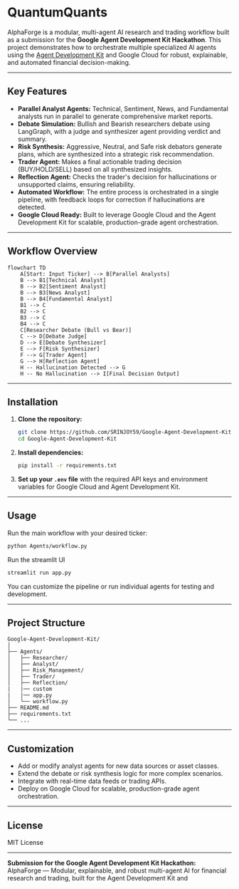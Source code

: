 # QuantumQuants

AlphaForge is a modular, multi-agent AI research and trading workflow built as a submission for the **Google Agent Development Kit Hackathon**. This project demonstrates how to orchestrate multiple specialized AI agents using the [Agent Development Kit](https://github.com/google/agent-development-kit) and Google Cloud for robust, explainable, and automated financial decision-making.

---

## Key Features

- **Parallel Analyst Agents:** Technical, Sentiment, News, and Fundamental analysts run in parallel to generate comprehensive market reports.
- **Debate Simulation:** Bullish and Bearish researchers debate using LangGraph, with a judge and synthesizer agent providing verdict and summary.
- **Risk Synthesis:** Aggressive, Neutral, and Safe risk debators generate plans, which are synthesized into a strategic risk recommendation.
- **Trader Agent:** Makes a final actionable trading decision (BUY/HOLD/SELL) based on all synthesized insights.
- **Reflection Agent:** Checks the trader's decision for hallucinations or unsupported claims, ensuring reliability.
- **Automated Workflow:** The entire process is orchestrated in a single pipeline, with feedback loops for correction if hallucinations are detected.
- **Google Cloud Ready:** Built to leverage Google Cloud and the Agent Development Kit for scalable, production-grade agent orchestration.

---

## Workflow Overview

```mermaid
flowchart TD
    A[Start: Input Ticker] --> B[Parallel Analysts]
    B --> B1[Technical Analyst]
    B --> B2[Sentiment Analyst]
    B --> B3[News Analyst]
    B --> B4[Fundamental Analyst]
    B1 --> C
    B2 --> C
    B3 --> C
    B4 --> C
    C[Researcher Debate (Bull vs Bear)]
    C --> D[Debate Judge]
    D --> E[Debate Synthesizer]
    E --> F[Risk Synthesizer]
    F --> G[Trader Agent]
    G --> H[Reflection Agent]
    H -- Hallucination Detected --> G
    H -- No Hallucination --> I[Final Decision Output]
```

---

## Installation

1. **Clone the repository:**
    ```bash
    git clone https://github.com/SRINJOY59/Google-Agent-Development-Kit
    cd Google-Agent-Development-Kit
    ```

2. **Install dependencies:**
    ```bash
    pip install -r requirements.txt
    ```

3. **Set up your `.env` file** with the required API keys and environment variables for Google Cloud and Agent Development Kit.

---

## Usage

Run the main workflow with your desired ticker:

```bash
python Agents/workflow.py
```

Run the streamlit UI 

```bash
streamlit run app.py
```


You can customize the pipeline or run individual agents for testing and development.

---

## Project Structure

```
Google-Agent-Development-Kit/
│
├── Agents/
│   ├── Researcher/
│   ├── Analyst/
│   ├── Risk_Management/
│   ├── Trader/
│   ├── Reflection/
|   |── custom
|   |── app.py
│   └── workflow.py
├── README.md
├── requirements.txt
└── ...
```

---

## Customization

- Add or modify analyst agents for new data sources or asset classes.
- Extend the debate or risk synthesis logic for more complex scenarios.
- Integrate with real-time data feeds or trading APIs.
- Deploy on Google Cloud for scalable, production-grade agent orchestration.

---

## License

MIT License

---

**Submission for the Google Agent Development Kit Hackathon:**  
AlphaForge — Modular, explainable, and robust multi-agent AI for financial research and trading, built for the Agent Development Kit and